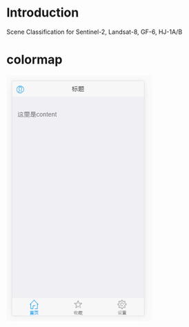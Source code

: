 # Introduction
Scene Classification for Sentinel-2, Landsat-8, GF-6, HJ-1A/B
# colormap
![Image text](https://raw.githubusercontent.com/hongmaju/light7Local/master/img/productShow/20170518152848.png)
